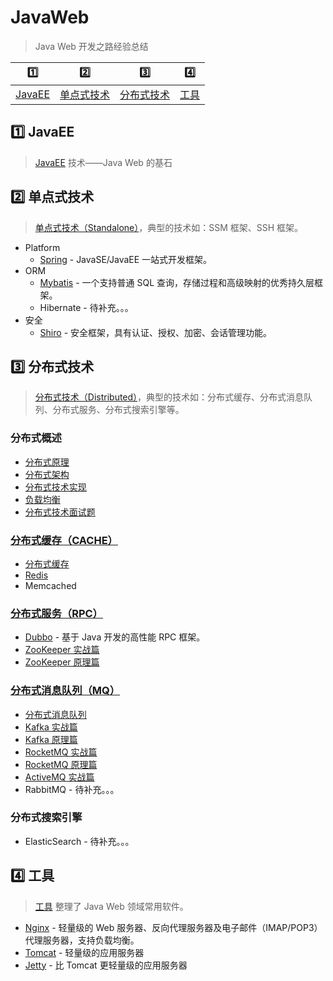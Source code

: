 # JavaWeb

> Java Web 开发之路经验总结

| :one:             | :two:                     | :three:                   | :four:        |
| ----------------- | ------------------------- | ------------------------- | ------------- |
| [JavaEE](#one-javaee) | [单点式技术](#two-单点式技术) | [分布式技术](#three-分布式技术) | [工具](#four-工具) |

## :one: JavaEE

> [JavaEE](docs/javaee/) 技术——Java Web 的基石

## :two: 单点式技术

> [单点式技术（Standalone）](docs/standalone/)，典型的技术如：SSM 框架、SSH 框架。

- Platform
  - [Spring](https://github.com/dunwu/spring-notes) - JavaSE/JavaEE 一站式开发框架。
- ORM
  - [Mybatis](docs/standalone/orm/mybatis.md) - 一个支持普通 SQL 查询，存储过程和高级映射的优秀持久层框架。
  - Hibernate - 待补充。。。
- 安全
  - [Shiro](docs/standalone/security/shiro.md) - 安全框架，具有认证、授权、加密、会话管理功能。

## :three: 分布式技术

> [分布式技术（Distributed）](docs/distributed/)，典型的技术如：分布式缓存、分布式消息队列、分布式服务、分布式搜索引擎等。

### 分布式概述

- [分布式原理](docs/distributed/分布式原理.md)
- [分布式架构](docs/distributed/分布式架构.md)
- [分布式技术实现](docs/distributed/分布式技术实现.md)
- [负载均衡](docs/distributed/负载均衡.md)
- [分布式技术面试题](docs/distributed/分布式技术面试题.md)

### [分布式缓存（CACHE）](docs/distributed/cache)

- [分布式缓存](docs/distributed/cache/分布式缓存.md)
- [Redis](docs/distributed/cache/redis.md)
- Memcached

### [分布式服务（RPC）](docs/distributed/rpc)

- [Dubbo](docs/distributed/rpc/dubbo.md) - 基于 Java 开发的高性能 RPC 框架。
- [ZooKeeper 实战篇](docs/distributed/rpc/zookeeper-basics.md)
- [ZooKeeper 原理篇](docs/distributed/rpc/zookeeper-advanced.md)

### [分布式消息队列（MQ）](docs/distributed/mq)

- [分布式消息队列](docs/distributed/mq/分布式消息队列.md)
- [Kafka 实战篇](docs/distributed/mq/kafka-basics.md)
- [Kafka 原理篇](docs/distributed/mq/kafka-advanced.md)
- [RocketMQ 实战篇](docs/distributed/mq/rocketmq-basics.md)
- [RocketMQ 原理篇](docs/distributed/mq/rocketmq-basics.md)
- [ActiveMQ 实战篇](docs/distributed/mq/ActiveMQ.md)
- RabbitMQ - 待补充。。。

### 分布式搜索引擎

- ElasticSearch - 待补充。。。

## :four: 工具

> [工具](docs/tools/) 整理了 Java Web 领域常用软件。

- [Nginx](https://github.com/dunwu/Nginx) - 轻量级的 Web 服务器、反向代理服务器及电子邮件（IMAP/POP3）代理服务器，支持负载均衡。
- [Tomcat](docs/tools/tomcat.md) - 轻量级的应用服务器
- [Jetty](docs/tools/jetty.md) - 比 Tomcat 更轻量级的应用服务器
